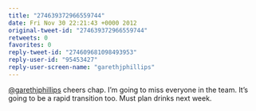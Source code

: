 ```yaml
---
title: "274639372966559744"
date: Fri Nov 30 22:21:43 +0000 2012
original-tweet-id: "274639372966559744"
retweets: 0
favorites: 0
reply-tweet-id: "274609681098493953"
reply-user-id: "95453427"
reply-user-screen-name: "garethjphillips"
---
```

<a href="https://twitter.com/garethjphillips">@garethjphillips</a> cheers chap. I’m going to miss everyone in the team. It’s going to be a rapid transition too. Must plan drinks next week.
